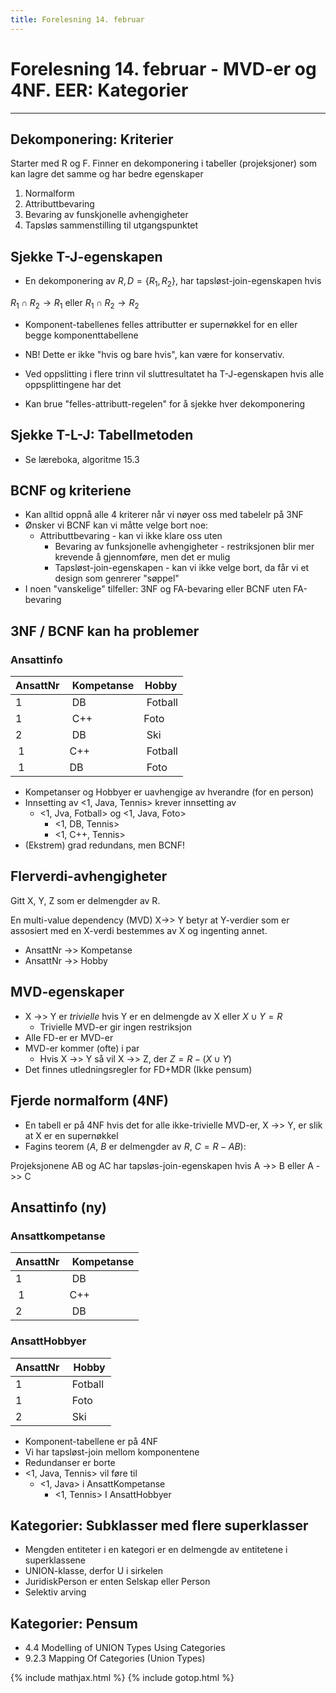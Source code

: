 ```yaml
---
title: Forelesning 14. februar
---
```


# Forelesning 14. februar - MVD-er og 4NF. EER: Kategorier

---

## Dekomponering: Kriterier
Starter med R og F. Finner en dekomponering i tabeller (projeksjoner) som kan lagre det samme og har bedre egenskaper

1. Normalform
2. Attributtbevaring
3. Bevaring av funskjonelle avhengigheter
4. Tapsløs sammenstilling til utgangspunktet

## Sjekke T-J-egenskapen
- En dekomponering av $R, D = \{R_1, R_2\}$, har tapsløst-join-egenskapen hvis


$R_1 \cap R_2 \longrightarrow R_1$ eller $R_1 \cap R_2 \longrightarrow R_2$


- Komponent-tabellenes felles attributter er supernøkkel for en eller begge komponenttabellene
- NB! Dette er ikke "hvis og bare hvis", kan være for konservativ.

- Ved oppslitting i flere trinn vil sluttresultatet ha T-J-egenskapen hvis alle oppsplittingene har det
- Kan brue "felles-attributt-regelen" for å sjekke hver dekomponering

## Sjekke T-L-J: Tabellmetoden
- Se læreboka, algoritme 15.3

## BCNF og kriteriene
- Kan alltid oppnå alle 4 kriterer når vi nøyer oss med tabelelr på 3NF
- Ønsker vi BCNF kan vi måtte velge bort noe:
  - Attributtbevaring - kan vi ikke klare oss uten
	- Bevaring av funksjonelle avhengigheter - restriksjonen blir mer krevende å gjennomføre, men det er mulig
	- Tapsløst-join-egenskapen - kan vi ikke velge bort, da får vi et design som genrerer "søppel"
- I noen "vanskelige" tilfeller: 3NF og FA-bevaring eller BCNF uten FA-bevaring

## 3NF / BCNF kan ha problemer

### Ansattinfo

 AnsattNr | Kompetanse | Hobby 
 --- | --- | ---
 1 | DB | Fotball
 1 | C++ | Foto 
 2 | DB | Ski 
 1 | C++ | Fotball 
 1 | DB | Foto 

- Kompetanser og Hobbyer er uavhengige av hverandre (for en person)
- Innsetting av <1, Java, Tennis> krever innsetting av
  - <1, Jva, Fotball> og <1, Java, Foto>
	- <1, DB, Tennis>
	- <1, C++, Tennis>
- (Ekstrem) grad redundans, men BCNF!

## Flerverdi-avhengigheter

Gitt X, Y, Z som er delmengder av R.

En multi-value dependency (MVD) X->> Y betyr at Y-verdier som er assosiert med en X-verdi bestemmes av X og ingenting annet.
- AnsattNr ->> Kompetanse
- AnsattNr ->> Hobby

## MVD-egenskaper
- X ->> Y er _trivielle_ hvis Y er en delmengde av X eller $X \cup Y = R$
  - Trivielle MVD-er gir ingen restriksjon
- Alle FD-er er MVD-er
- MVD-er kommer (ofte) i par
  - Hvis X ->> Y så vil X ->> Z, der $Z = R - (X \cup Y)$
- Det finnes utledningsregler for FD+MDR (Ikke pensum)

## Fjerde normalform (4NF)
- En tabell er på 4NF hvis det for alle ikke-trivielle MVD-er, X ->> Y, er slik at X er en supernøkkel
- Fagins teorem ($A$, $B$ er delmengder av $R$, $C = R - AB$):

Projeksjonene AB og AC har tapsløs-join-egenskapen hvis A ->> B eller A ->> C

## Ansattinfo (ny)

### Ansattkompetanse

AnsattNr | Kompetanse 
 --- | --- 
 1 | DB 
 1 | C++ 
 2 | DB 

### AnsattHobbyer

AnsattNr | Hobby 
 --- | --- 
 1 | Fotball 
 1 | Foto 
 2 | Ski 

- Komponent-tabellene er på 4NF
- Vi har tapsløst-join mellom komponentene
- Redundanser er borte
- <1, Java, Tennis> vil føre til
  - <1, Java> i AnsattKompetanse
	- <1, Tennis> I AnsattHobbyer

## Kategorier: Subklasser med flere superklasser
- Mengden entiteter i en kategori er en delmengde av entitetene i superklassene
- UNION-klasse, derfor U i sirkelen
- JuridiskPerson er enten Selskap eller Person
- Selektiv arving

## Kategorier: Pensum
- 4.4 Modelling of UNION Types Using Categories
- 9.2.3 Mapping Of Categories (Union Types)

{% include mathjax.html %}
{% include gotop.html %}
